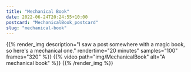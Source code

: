 ```yaml
---
title: "Mechanical Book"
date: 2022-06-24T20:24:55+10:00
postcard: "MechanicalBook_postcard"
slug: "mechanical-book"
---
```


{{% render_img
  description="I saw a post somewhere with a magic book, so here's a mechanical one."
  rendertime="20 minutes"
  samples="100"
  frames="320"
%}}
{{% video path="img/MechanicalBook" alt="A mechanical book" %}}
{{% /render_img %}}